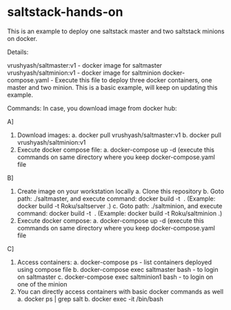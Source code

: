 # saltstack-hands-on

This is an example to deploy one saltstack master and two saltstack minions on docker.

Details:

vrushyash/saltmaster:v1 - docker image for saltmaster
vrushyash/saltminion:v1 - docker image for saltminion
docker-compose.yaml - Execute this file to deploy three docker containers, one master and two minion. This is a basic example, will keep on updating this example.

Commands:
In case, you download image from docker hub:

A]
1. Download images:
  a. docker pull vrushyash/saltmaster:v1
  b. docker pull vrushyash/saltminion:v1
2. Execute docker compose file:
  a. docker-compose up -d (execute this commands on same directory where you keep docker-compose.yaml file

B]
1. Create image on your workstation locally
  a. Clone this repository
  b. Goto path: ./saltmaster, and execute command: docker build -t <image name with tag> . (Example: docker build -t Roku/saltserver .)
  c. Goto path: ./saltminion, and execute command: docker build -t <image name with tag> . (Example: docker build -t Roku/saltminion .)
2. Execute docker compose: 
  a. docker-compose up -d (execute this commands on same directory where you keep docker-compose.yaml file

C]
1. Access containers:
  a. docker-compose ps - list containers deployed using compose file
  b. docker-compose exec saltmaster bash - to login on saltmaster
  c. docker-compose exec saltminion1 bash - to login on one of the minion
2. You can directly access containers with basic docker commands as well
  a. docker ps | grep salt
  b. docker exec -it <container name> /bin/bash
